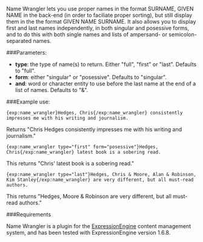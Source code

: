 Name Wrangler lets you use proper names in the format SURNAME, GIVEN NAME in the back-end (in order to faciliate proper sorting), but still display them in the the format GIVEN NAME SURNAME. It also allows you to display first and last names independently, in both singular and posessive forms, and to do this with both single names and lists of ampersand- or semicolon-separated names.

###Parameters:

- **type**: the type of name(s) to return. Either "full", "first" or "last".  Defaults to "full".
- **form**: either "singular" or "posessive". Defaults to "singular".
- **and**: word or character entity to use  before the last name at the end of a list of names.  Defaults to "&amp;".

###Example use:

`{exp:name_wrangler}Hedges, Chris{/exp:name_wrangler} consistently impresses me with his writing and journalism.`

Returns "Chris Hedges consistently impresses me with his writing and journalism."

`{exp:name_wrangler type="first" form="posessive"}Hedges, Chris{/exp:name_wrangler} latest book is a sobering read.`

This returns "Chris' latest book is a sobering read."

`{exp:name_wrangler type="last"}Hedges, Chris & Moore, Alan & Robinson, Kim Stanley{/exp:name_wrangler} are very different, but all must-read authors.`

This returns "Hedges, Moore & Robinson are very different, but all must-read authors."

###Requirements

Name Wrangler is a plugin for the [ExpressionEngine](http://expressionengine.com) content management system, and has been tested with ExpressionEngine version 1.6.8.